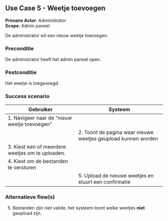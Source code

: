 ## Use Case 5 - Weetje toevoegen

**Primaire Actor**: Administrator
<br />
**Scope**: Admin paneel

De administrator wil een nieuw weetje toevoegen.

### Preconditie

De administrator heeft het admin paneel open.

### Postconditie

Het weetje is toegevoegd.

### Success scenario

|Gebruiker   |Systeem|
|---|---|
|1. Navigeer naar de "nieuw weetje toevoegen"|   |
|| 2. Toont de pagina waar nieuwe weetjes geupload kunnen worden|
|3. Kiest een of meerdere weetjes om te uploaden.||
|4. Kiest om de bestanden te versturen||
||5. Upload de nieuwe weetjes en stuurt een confirmatie|

### Alternatieve flow(s)

5. Bestanden zijn niet valide, het systeem toont welke weetjes **niet** geupload zijn.
